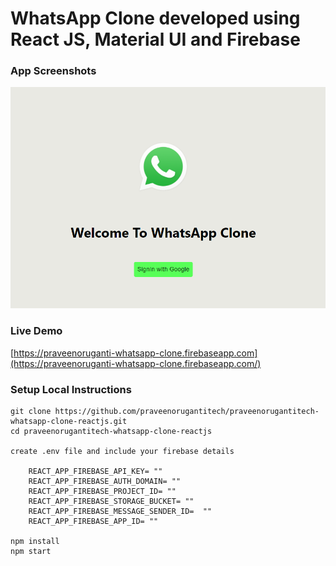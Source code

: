 # WhatsApp Clone developed using React JS, Material UI and Firebase

### App Screenshots

![screenshot of the app](https://raw.githubusercontent.com/praveenorugantitech/praveenorugantitech-whatsapp-clone-reactjs/master/src/images/screenshot.PNG)


### Live Demo

[https://praveenoruganti-whatsapp-clone.firebaseapp.com](https://praveenoruganti-whatsapp-clone.firebaseapp.com/)


### Setup Local Instructions

```
git clone https://github.com/praveenorugantitech/praveenorugantitech-whatsapp-clone-reactjs.git
cd praveenorugantitech-whatsapp-clone-reactjs

create .env file and include your firebase details 

	REACT_APP_FIREBASE_API_KEY= "" 
	REACT_APP_FIREBASE_AUTH_DOMAIN= "" 
	REACT_APP_FIREBASE_PROJECT_ID= "" 
	REACT_APP_FIREBASE_STORAGE_BUCKET= "" 
	REACT_APP_FIREBASE_MESSAGE_SENDER_ID=  "" 
	REACT_APP_FIREBASE_APP_ID= "" 

npm install
npm start

```

